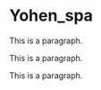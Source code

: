 <!DOCTYPE html>
<html>
<head>
  <link rel="stylesheet" href="styles.css">
</head>
<body>

<h1>Yohen_spa</h1>
<p>This is a paragraph.</p>
<p>This is a paragraph.</p>
<p>This is a paragraph.</p>

</body>
</html>

